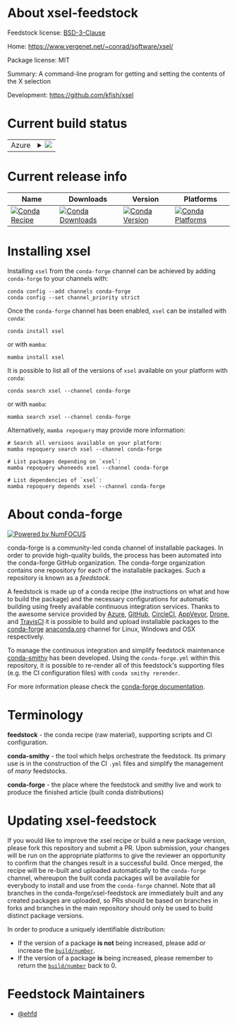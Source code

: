 About xsel-feedstock
====================

Feedstock license: [BSD-3-Clause](https://github.com/conda-forge/xsel-feedstock/blob/main/LICENSE.txt)

Home: https://www.vergenet.net/~conrad/software/xsel/

Package license: MIT

Summary: A command-line program for getting and setting the contents of the X selection

Development: https://github.com/kfish/xsel

Current build status
====================


<table>
    
  <tr>
    <td>Azure</td>
    <td>
      <details>
        <summary>
          <a href="https://dev.azure.com/conda-forge/feedstock-builds/_build/latest?definitionId=22505&branchName=main">
            <img src="https://dev.azure.com/conda-forge/feedstock-builds/_apis/build/status/xsel-feedstock?branchName=main">
          </a>
        </summary>
        <table>
          <thead><tr><th>Variant</th><th>Status</th></tr></thead>
          <tbody><tr>
              <td>linux_64</td>
              <td>
                <a href="https://dev.azure.com/conda-forge/feedstock-builds/_build/latest?definitionId=22505&branchName=main">
                  <img src="https://dev.azure.com/conda-forge/feedstock-builds/_apis/build/status/xsel-feedstock?branchName=main&jobName=linux&configuration=linux%20linux_64_" alt="variant">
                </a>
              </td>
            </tr><tr>
              <td>osx_64</td>
              <td>
                <a href="https://dev.azure.com/conda-forge/feedstock-builds/_build/latest?definitionId=22505&branchName=main">
                  <img src="https://dev.azure.com/conda-forge/feedstock-builds/_apis/build/status/xsel-feedstock?branchName=main&jobName=osx&configuration=osx%20osx_64_" alt="variant">
                </a>
              </td>
            </tr>
          </tbody>
        </table>
      </details>
    </td>
  </tr>
</table>

Current release info
====================

| Name | Downloads | Version | Platforms |
| --- | --- | --- | --- |
| [![Conda Recipe](https://img.shields.io/badge/recipe-xsel-green.svg)](https://anaconda.org/conda-forge/xsel) | [![Conda Downloads](https://img.shields.io/conda/dn/conda-forge/xsel.svg)](https://anaconda.org/conda-forge/xsel) | [![Conda Version](https://img.shields.io/conda/vn/conda-forge/xsel.svg)](https://anaconda.org/conda-forge/xsel) | [![Conda Platforms](https://img.shields.io/conda/pn/conda-forge/xsel.svg)](https://anaconda.org/conda-forge/xsel) |

Installing xsel
===============

Installing `xsel` from the `conda-forge` channel can be achieved by adding `conda-forge` to your channels with:

```
conda config --add channels conda-forge
conda config --set channel_priority strict
```

Once the `conda-forge` channel has been enabled, `xsel` can be installed with `conda`:

```
conda install xsel
```

or with `mamba`:

```
mamba install xsel
```

It is possible to list all of the versions of `xsel` available on your platform with `conda`:

```
conda search xsel --channel conda-forge
```

or with `mamba`:

```
mamba search xsel --channel conda-forge
```

Alternatively, `mamba repoquery` may provide more information:

```
# Search all versions available on your platform:
mamba repoquery search xsel --channel conda-forge

# List packages depending on `xsel`:
mamba repoquery whoneeds xsel --channel conda-forge

# List dependencies of `xsel`:
mamba repoquery depends xsel --channel conda-forge
```


About conda-forge
=================

[![Powered by
NumFOCUS](https://img.shields.io/badge/powered%20by-NumFOCUS-orange.svg?style=flat&colorA=E1523D&colorB=007D8A)](https://numfocus.org)

conda-forge is a community-led conda channel of installable packages.
In order to provide high-quality builds, the process has been automated into the
conda-forge GitHub organization. The conda-forge organization contains one repository
for each of the installable packages. Such a repository is known as a *feedstock*.

A feedstock is made up of a conda recipe (the instructions on what and how to build
the package) and the necessary configurations for automatic building using freely
available continuous integration services. Thanks to the awesome service provided by
[Azure](https://azure.microsoft.com/en-us/services/devops/), [GitHub](https://github.com/),
[CircleCI](https://circleci.com/), [AppVeyor](https://www.appveyor.com/),
[Drone](https://cloud.drone.io/welcome), and [TravisCI](https://travis-ci.com/)
it is possible to build and upload installable packages to the
[conda-forge](https://anaconda.org/conda-forge) [anaconda.org](https://anaconda.org/)
channel for Linux, Windows and OSX respectively.

To manage the continuous integration and simplify feedstock maintenance
[conda-smithy](https://github.com/conda-forge/conda-smithy) has been developed.
Using the ``conda-forge.yml`` within this repository, it is possible to re-render all of
this feedstock's supporting files (e.g. the CI configuration files) with ``conda smithy rerender``.

For more information please check the [conda-forge documentation](https://conda-forge.org/docs/).

Terminology
===========

**feedstock** - the conda recipe (raw material), supporting scripts and CI configuration.

**conda-smithy** - the tool which helps orchestrate the feedstock.
                   Its primary use is in the construction of the CI ``.yml`` files
                   and simplify the management of *many* feedstocks.

**conda-forge** - the place where the feedstock and smithy live and work to
                  produce the finished article (built conda distributions)


Updating xsel-feedstock
=======================

If you would like to improve the xsel recipe or build a new
package version, please fork this repository and submit a PR. Upon submission,
your changes will be run on the appropriate platforms to give the reviewer an
opportunity to confirm that the changes result in a successful build. Once
merged, the recipe will be re-built and uploaded automatically to the
`conda-forge` channel, whereupon the built conda packages will be available for
everybody to install and use from the `conda-forge` channel.
Note that all branches in the conda-forge/xsel-feedstock are
immediately built and any created packages are uploaded, so PRs should be based
on branches in forks and branches in the main repository should only be used to
build distinct package versions.

In order to produce a uniquely identifiable distribution:
 * If the version of a package **is not** being increased, please add or increase
   the [``build/number``](https://docs.conda.io/projects/conda-build/en/latest/resources/define-metadata.html#build-number-and-string).
 * If the version of a package **is** being increased, please remember to return
   the [``build/number``](https://docs.conda.io/projects/conda-build/en/latest/resources/define-metadata.html#build-number-and-string)
   back to 0.

Feedstock Maintainers
=====================

* [@ehfd](https://github.com/ehfd/)


<!-- dummy commit to enable rerendering -->

